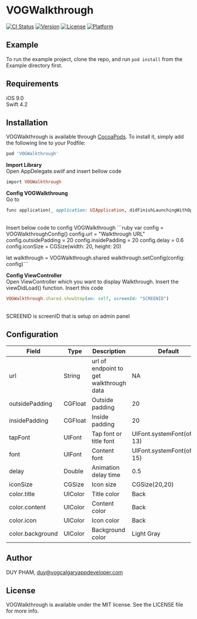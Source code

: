 # VOGWalkthrough

[![CI Status](https://img.shields.io/travis/duypham-vog/VOGWalkthrough.svg?style=flat)](https://travis-ci.org/duypham-vog/VOGWalkthrough)
[![Version](https://img.shields.io/cocoapods/v/VOGWalkthrough.svg?style=flat)](https://cocoapods.org/pods/VOGWalkthrough)
[![License](https://img.shields.io/cocoapods/l/VOGWalkthrough.svg?style=flat)](https://cocoapods.org/pods/VOGWalkthrough)
[![Platform](https://img.shields.io/cocoapods/p/VOGWalkthrough.svg?style=flat)](https://cocoapods.org/pods/VOGWalkthrough)

## Example

To run the example project, clone the repo, and run `pod install` from the Example directory first.

## Requirements
iOS 9.0<br>Swift 4.2
## Installation

VOGWalkthrough is available through [CocoaPods](https://cocoapods.org). To install
it, simply add the following line to your Podfile:

```ruby
pod 'VOGWalkthrough'
```
**Import Library** </br>Open AppDelegate.swiif and insert bellow code
```ruby
import VOGWalkthrough
```
**Config VOGWalkthroung**
</br>Go to
```ruby
func application(_ application: UIApplication, didFinishLaunchingWithOptions launchOptions: [UIApplicationLaunchOptionsKey: Any]?) -> Bool
```
</br>
Insert below code to config VOGWalkthrough
```ruby
var config = VOGWalkthroughConfig()
config.url = "Walkthrough URL"
config.outsidePadding = 20
config.insidePadding = 20
config.delay = 0.6
config.iconSize = CGSize(width: 20, height: 20)

let walkthrough = VOGWalkthrough.shared
walkthrough.setConfig(config: config)```

**Config ViewController**
</br>Open ViewController which you want to display Walkthrough. Insert the viewDidLoad() function. Insert this code 
```ruby
VOGWalkthrough.shared.showStep(on: self, screenId: "SCREENID")
```
<br>SCREENID is screenID that is setup on admin panel</br>

## Configuration
| Field | Type  | Description  | Default |
| ------------ | ------------ | ------------ | ------------ |
|  url | String  | url of endpoint to get walkthrough data  | NA|
|  outsidePadding| CGFloat  |  Outside padding | 20|
|  insidePadding |  CGFloat |  Inside padding | 20|
|  tapFont |  UIFont |  Tap font or title font | UIFont.systemFont(ofSize: 13)|
|  font |  UIFont |  Content font | UIFont.systemFont(ofSize: 15)|
|  delay |  Double | Animation delay time  | 0.5|
|  iconSize |  CGSize | Icon size  | CGSize(20,20)|
|  color.title | UIColor  |  Title color | Back|
|  color.content | UIColor  | Content color  |Back |
|  color.icon | UIColor  | Icon color  |Back |
|  color.background | UIColor  | Background color  | Light Gray|



## Author

DUY PHAM, duy@vogcalgaryappdeveloper.com

## License

VOGWalkthrough is available under the MIT license. See the LICENSE file for more info.
